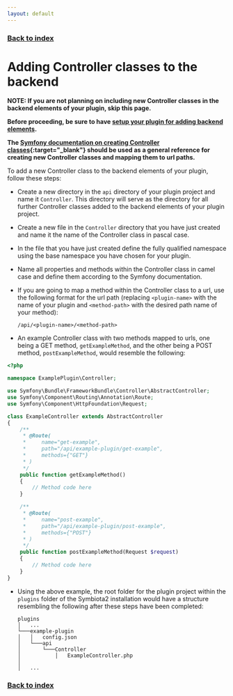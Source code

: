 ```yaml
---
layout: default
---
```


### [Back to index](./index.html)

# Adding Controller classes to the backend

**NOTE: If you are not planning on including new Controller classes in the backend elements of your plugin, skip this page.**

**Before proceeding, be sure to have [setup your plugin for adding backend elements](./backend-initial-setup.html).**

**The [Symfony documentation on creating Controller classes](https://symfony.com/doc/current/controller.html){:target="_blank"} 
  should be used as a general reference for creating new Controller classes and mapping them to url paths.**

To add a new Controller class to the backend elements of your plugin, follow these steps:
- Create a new directory in the `api` directory of your plugin project and name it `Controller`. This directory will serve as the 
  directory for all further Controller classes added to the backend elements of your plugin project.
- Create a new file in the `Controller` directory that you have just created and name it the name of the Controller class in pascal case.
- In the file that you have just created define the fully qualified namespace using the base namespace you have chosen for 
  your plugin.
- Name all properties and methods within the Controller class in camel case and define them according to the Symfony documentation.
- If you are going to map a method within the Controller class to a url, use the following format for the url path
  (replacing `<plugin-name>` with the name of your plugin and `<method-path>` with the desired path name of your method):
  
  ```
  /api/<plugin-name>/<method-path>
  ```
  
- An example Controller class with two methods mapped to urls, one being a GET method, `getExampleMethod`, and the other 
  being a POST method, `postExampleMethod`, would resemble the following:

```php
<?php

namespace ExamplePlugin\Controller;

use Symfony\Bundle\FrameworkBundle\Controller\AbstractController;
use Symfony\Component\Routing\Annotation\Route;
use Symfony\Component\HttpFoundation\Request;

class ExampleController extends AbstractController
{
    /**
     * @Route(
     *     name="get-example",
     *     path="/api/example-plugin/get-example",
     *     methods={"GET"}
     * )
     */
    public function getExampleMethod()
    {
        // Method code here
    }

    /**
     * @Route(
     *     name="post-example",
     *     path="/api/example-plugin/post-example",
     *     methods={"POST"}
     * )
     */
    public function postExampleMethod(Request $request)
    {
        // Method code here
    }
}
```

- Using the above example, the root folder for the plugin project within the `plugins` folder of the Symbiota2 installation 
    would have a structure resembling the following after these steps have been completed:
    ```
    plugins
    │   ...
    └───example-plugin
    │   │   config.json
    │   └───api
    │       └───Controller
    │           │   ExampleController.php
    │   
    │   ...
    ```

### [Back to index](./index.html)
